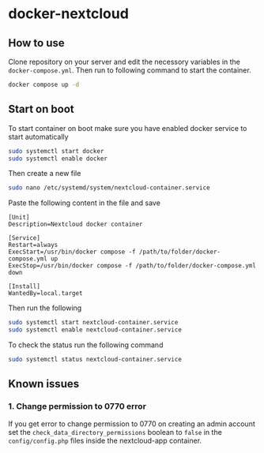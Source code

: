 # docker-nextcloud

## How to use

Clone repository on your server and edit the necessory variables in the `docker-compose.yml`. Then run to following command to start the container.

```bash
docker compose up -d
```

## Start on boot

To start container on boot make sure you have enabled docker service to start automatically

```bash
sudo systemctl start docker
sudo systemctl enable docker
```

Then create a new file

```bash
sudo nano /etc/systemd/system/nextcloud-container.service
```

Paste the following content in the file and save

```
[Unit]
Description=Nextcloud docker container

[Service]
Restart=always
ExecStart=/usr/bin/docker compose -f /path/to/folder/docker-compose.yml up
ExecStop=/usr/bin/docker compose -f /path/to/folder/docker-compose.yml down

[Install]
WantedBy=local.target
```

Then run the following

```bash
sudo systemctl start nextcloud-container.service
sudo systemctl enable nextcloud-container.service
```

To check the status run the following command

```bash
sudo systemctl status nextcloud-container.service
```

## Known issues

### 1. Change permission to 0770 error

 If you get error to change permission to 0770 on creating an admin account set the `check_data_directory_permissions` boolean to `false` in the `config/config.php` files inside the nextcloud-app container.
